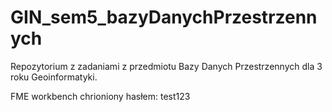 # GIN_sem5_bazyDanychPrzestrzennych

Repozytorium z zadaniami z przedmiotu Bazy Danych Przestrzennych dla 3 roku Geoinformatyki.

FME workbench chrioniony hasłem: test123
